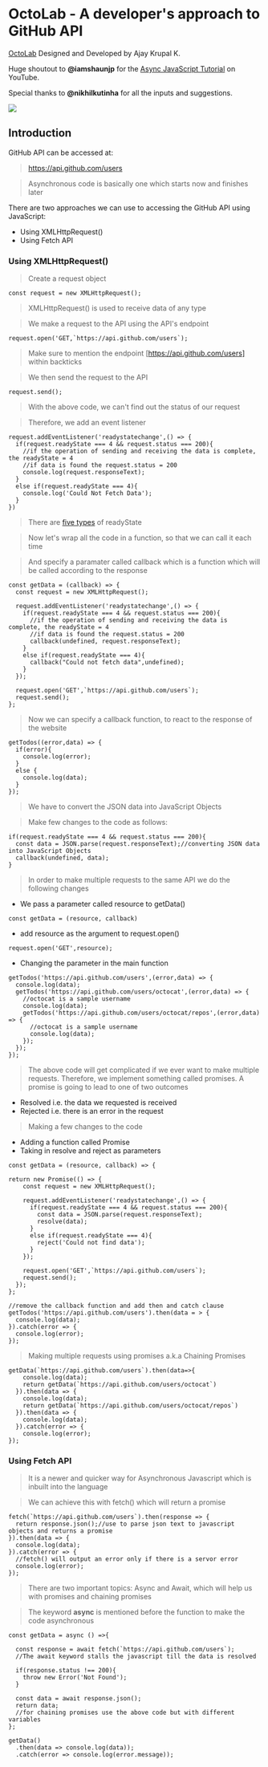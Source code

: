 # OctoLab - A developer's approach to GitHub API

[OctoLab](https://ajaykrupalk.github.io/octolab/) Designed and Developed by Ajay Krupal K. <br>

Huge shoutout to **@iamshaunjp** for the [Async JavaScript Tutorial](https://youtube.com/playlist?list=PL4cUxeGkcC9jx2TTZk3IGWKSbtugYdrlu) on YouTube. <br>

Special thanks to **@nikhilkutinha** for all the inputs and suggestions. <br>

<img src="Profile.JPG"> <br>

## Introduction 

GitHub API can be accessed at:
> https://api.github.com/users

> Asynchronous code is basically one which starts now and finishes later

There are two approaches we can use to accessing the GitHub API using JavaScript:
- Using XMLHttpRequest()
- Using Fetch API

### Using XMLHttpRequest()

> Create a request object

``` 
const request = new XMLHttpRequest(); 
```

>  XMLHttpRequest() is used to receive data of any type

>  We make a request to the API using the API's endpoint
```
request.open('GET,`https://api.github.com/users`);
```
> Make sure to mention the endpoint [https://api.github.com/users] within backticks

> We then send the request to the API
```
request.send();
```

> With the above code, we can't find out the status of our request

> Therefore, we add an event listener
```
request.addEventListener('readystatechange',() => {
  if(request.readyState === 4 && request.status === 200){ 
    //if the operation of sending and receiving the data is complete, the readyState = 4
    //if data is found the request.status = 200
    console.log(request.responseText);
  }
  else if(request.readyState === 4){
    console.log('Could Not Fetch Data');
  }
})
```
> There are [five types](https://developer.mozilla.org/en-US/docs/Web/API/XMLHttpRequest/readyState) of readyState

> Now let's wrap all the code in a function, so that we can call it each time

> And specify a paramater called callback which is a function which will be called according to the response

```
const getData = (callback) => {
  const request = new XMLHttpRequest(); 
  
  request.addEventListener('readystatechange',() => {
    if(request.readyState === 4 && request.status === 200){ 
      //if the operation of sending and receiving the data is complete, the readyState = 4
      //if data is found the request.status = 200
      callback(undefined, request.responseText);
    }
    else if(request.readyState === 4){
      callback("Could not fetch data",undefined);
    }
  });
  
  request.open('GET',`https://api.github.com/users`);
  request.send();
};
```

> Now we can specify a callback function, to react to the response of the website

```
getTodos((error,data) => {
  if(error){
    console.log(error);
  }
  else {
    console.log(data);
  }
});
```

> We have to convert the JSON data into JavaScript Objects

> Make few changes to the code as follows:

```
if(request.readyState === 4 && request.status === 200){ 
  const data = JSON.parse(request.responseText);//converting JSON data into JavaScript Objects
  callback(undefined, data);
}
```

> In order to make multiple requests to the same API we do the following changes
- We pass a parameter called resource to getData()

```
const getData = (resource, callback) 
```

- add resource as the argument to request.open()

```
request.open('GET',resource);
```

- Changing the parameter in the main function
```
getTodos('https://api.github.com/users',(error,data) => {
  console.log(data);
  getTodos('https://api.github.com/users/octocat',(error,data) => {
    //octocat is a sample username
    console.log(data);
    getTodos('https://api.github.com/users/octocat/repos',(error,data) => {
      //octocat is a sample username
      console.log(data);
    });
  });
});
```

> The above code will get complicated if we ever want to make multiple requests. Therefore, we implement something called promises.
> A promise is going to lead to one of two outcomes
  - Resolved i.e. the data we requested is received
  - Rejected i.e. there is an error in the request

> Making a few changes to the code
  - Adding a function called Promise
  - Taking in resolve and reject as parameters

```
const getData = (resource, callback) => {

return new Promise(() => {
    const request = new XMLHttpRequest(); 
  
    request.addEventListener('readystatechange',() => {
      if(request.readyState === 4 && request.status === 200){ 
        const data = JSON.parse(request.responseText);
        resolve(data);
      }
      else if(request.readyState === 4){
        reject('Could not find data');
      }
    });

    request.open('GET',`https://api.github.com/users`);
    request.send();
  });
};

//remove the callback function and add then and catch clause
getTodos('https://api.github.com/users').then(data = > {
  console.log(data);
}).catch(error => {
  console.log(error);
});
```

> Making multiple requests using promises a.k.a Chaining Promises

```
getData(`https://api.github.com/users`).then(data=>{
    console.log(data);
    return getData(`https://api.github.com/users/octocat`)
  }).then(data => {
    console.log(data);
    return getData(`https://api.github.com/users/octocat/repos`)
  }).then(data => {
    console.log(data);
  }).catch(error => {
    console.log(error);
});
```

### Using Fetch API
> It is a newer and quicker way for Asynchronous Javascript which is inbuilt into the language

> We can achieve this with fetch() which will return  a promise

```
fetch(`https://api.github.com/users`).then(response => {
  return response.json();//use to parse json text to javascript objects and returns a promise
}).then(data => {
  console.log(data);
}).catch(error => {
  //fetch() will output an error only if there is a servor error
  console.log(error);
});
```

> There are two important topics: Async and Await, which will help us with promises and chaining promises

> The keyword **async** is mentioned before the function to make the code asynchronous

```
const getData = async () =>{

  const response = await fetch(`https://api.github.com/users`);
  //The await keyword stalls the javascript till the data is resolved
   
  if(response.status !== 200){
    throw new Error('Not Found');
  }
  
  const data = await response.json();
  return data;
  //for chaining promises use the above code but with different variables
};

getData()
  .then(data => console.log(data));
  .catch(error => console.log(error.message));
```
